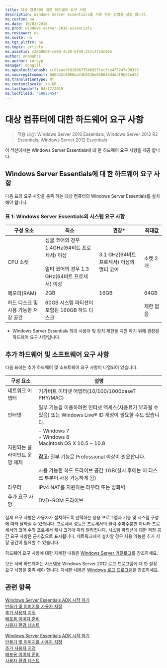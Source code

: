 ```yaml
---
title: 대상 컴퓨터에 대한 하드웨어 요구 사항
description: Windows Server Essentials를 사용 하는 방법을 설명 합니다.
ms.custom: na
ms.date: 10/03/2016
ms.prod: windows-server-2016-essentials
ms.reviewer: na
ms.suite: na
ms.tgt_pltfrm: na
ms.topic: article
ms.assetid: c20b06b9-ce0d-4c20-bf49-257c3f5dc01b
author: nnamuhcs
ms.author: coreyp
manager: dongill
ms.openlocfilehash: cc97eaedf91896735409271ec3ce475247a90393
ms.sourcegitcommit: 0d0b32c8986ba7db9536e0b8648d4ddf9b03e452
ms.translationtype: MT
ms.contentlocale: ko-KR
ms.lasthandoff: 04/17/2019
ms.locfileid: "59823454"
---
```

# <a name="hardware-requirements-for-the-target-computer"></a>대상 컴퓨터에 대한 하드웨어 요구 사항

>적용 대상: Windows Server 2016 Essentials, Windows Server 2012 R2 Essentials, Windows Server 2012 Essentials

이 섹션에서는 Windows Server Essentials에 대 한 하드웨어 요구 사항을 제공 합니다.  
  
## <a name="hardware-requirements-for-windows-server-essentials"></a>Windows Server Essentials에 대 한 하드웨어 요구 사항  
 다음 표의 요구 사항을 충족 하는 대상 컴퓨터의 Windows Server Essentials를 설치 해야 합니다.  
  
### <a name="table-1--system-requirements-for-windows-server-essentials"></a>표 1:  Windows Server Essentials의 시스템 요구 사항  
  
|구성 요소|최소|권장*|최대값|  
|---------------|-------------|-------------------|-------------|  
|CPU 소켓|싱글 코어의 경우 1.4GHz(64비트 프로세서) 이상<br /><br /> 멀티 코어의 경우 1.3 GHz(64비트 프로세서) 이상|3.1 GHz(64비트 프로세서) 이상의 멀티 코어|소켓 2개|  
|메모리(RAM)|2GB|16GB|64GB|  
|하드 디스크 및 사용 가능한 저장 공간|60GB 시스템 파티션이 포함된 160GB 하드 디스크||제한 없음|  
  
 * Windows Server Essentials 최대 사용자 및 장치 제한을 지원 하기 위해 권장된 하드웨어 요구 사항입니다.  
  
## <a name="additional-hardware-and-software-requirements"></a>추가 하드웨어 및 소프트웨어 요구 사항  
 다음 표에는 추가 하드웨어 및 소프트웨어 요구 사항이 나열되어 있습니다.  
  
|구성 요소|설명|  
|---------------|-----------------|  
|네트워크 어댑터|기가비트 이더넷 어댑터(10/100/1000baseT PHY/MAC)|  
|인터넷|일부 기능을 이용하려면 인터넷 액세스(사용료가 부과될 수 있음) 또는 Windows Live® ID 계정이 필요할 수도 있습니다.|  
|지원되는 클라이언트 운영 체제|-   Windows 7<br />-   Windows 8<br />Macintosh OS X 10.5 ~ 10.8<br /><br /> **참고:** 일부 기능은 Professional 이상이 필요합니다.<br /><br /> 사용 가능한 하드 드라이브 공간 1GB(설치 후에는 이 디스크 부분이 사용 가능하게 됨)|  
|라우터|IPv4 NAT를 지원하는 라우터 또는 방화벽|  
|추가 요구 사항|DVD-ROM 드라이브|  
  
 실제 요구 사항은 사용자가 설치하도록 선택하는 응용 프로그램과 기능 및 시스템 구성에 따라 달라질 수 있습니다. 프로세서 성능은 프로세서의 클럭 주파수뿐만 아니라 프로세서의 코어 수와 프로세서 캐시 크기에 따라 달라집니다. 시스템 파티션에 대한 저장 공간 요구 사항은 근사값으로 표시됩니다. 네트워크에서 설치할 경우 사용 가능한 추가 저장 공간이 필요할 수 있습니다.  
  
 하드웨어 요구 사항에 대한 자세한 내용은 [Windows Server 카탈로그](http://www.windowsservercatalog.com)를 참조하세요.  
  
 모든 서버 하드웨어는 시스템용 Windows Server 2012 로고 프로그램에 대 한 설정 요구 사항을 충족 해야 합니다. 자세한 내용은 [Windows 로고 프로그램](https://www.microsoft.com/whdc/winlogo/hwrequirements.mspx)을 참조하세요.  
  
## <a name="see-also"></a>관련 항목  

 [Windows Server Essentials ADK 시작 하기](Getting-Started-with-the-Windows-Server-Essentials-ADK.md)   
 [만들기 및 이미지를 사용자 지정](Creating-and-Customizing-the-Image.md)   
 [추가 사용자 지정](Additional-Customizations.md)   
 [배포용 이미지 준비](Preparing-the-Image-for-Deployment.md)   
 [사용자 환경 테스트](Testing-the-Customer-Experience.md)

 [Windows Server Essentials ADK 시작 하기](../install/Getting-Started-with-the-Windows-Server-Essentials-ADK.md)   
 [만들기 및 이미지를 사용자 지정](../install/Creating-and-Customizing-the-Image.md)   
 [추가 사용자 지정](../install/Additional-Customizations.md)   
 [배포용 이미지 준비](../install/Preparing-the-Image-for-Deployment.md)   
 [사용자 환경 테스트](../install/Testing-the-Customer-Experience.md)

